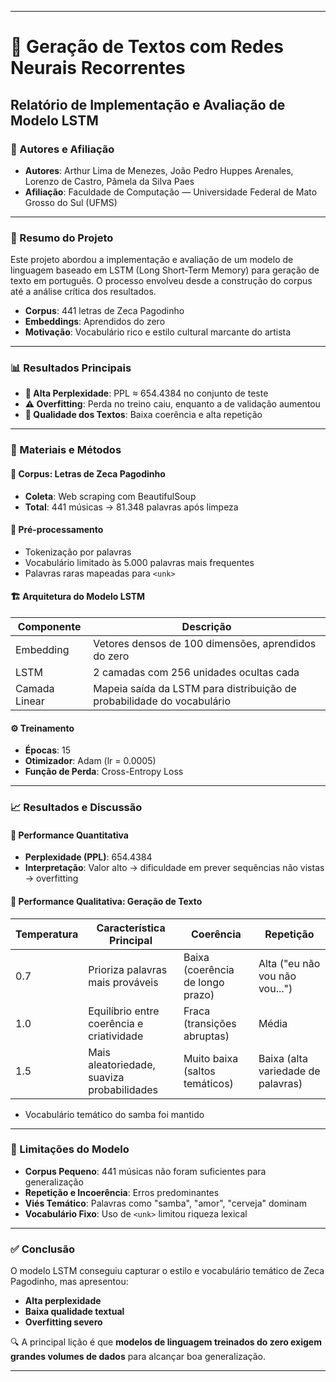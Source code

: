 
---

# 🧠 Geração de Textos com Redes Neurais Recorrentes  
## Relatório de Implementação e Avaliação de Modelo LSTM

### 👥 Autores e Afiliação

- **Autores**: Arthur Lima de Menezes, João Pedro Huppes Arenales, Lorenzo de Castro, Pâmela da Silva Paes  
- **Afiliação**: Faculdade de Computação — Universidade Federal de Mato Grosso do Sul (UFMS)

---

### 📌 Resumo do Projeto

Este projeto abordou a implementação e avaliação de um modelo de linguagem baseado em LSTM (Long Short-Term Memory) para geração de texto em português. O processo envolveu desde a construção do corpus até a análise crítica dos resultados.

- **Corpus**: 441 letras de Zeca Pagodinho  
- **Embeddings**: Aprendidos do zero  
- **Motivação**: Vocabulário rico e estilo cultural marcante do artista

---

### 📊 Resultados Principais

- **🔺 Alta Perplexidade**: PPL ≈ 654.4384 no conjunto de teste  
- **⚠️ Overfitting**: Perda no treino caiu, enquanto a de validação aumentou  
- **📝 Qualidade dos Textos**: Baixa coerência e alta repetição

---

### 🧪 Materiais e Métodos

#### 🎼 Corpus: Letras de Zeca Pagodinho

- **Coleta**: Web scraping com BeautifulSoup  
- **Total**: 441 músicas → 81.348 palavras após limpeza

#### 🔧 Pré-processamento

- Tokenização por palavras  
- Vocabulário limitado às 5.000 palavras mais frequentes  
- Palavras raras mapeadas para `<unk>`

#### 🏗️ Arquitetura do Modelo LSTM

| Componente         | Descrição                                                                 |
|--------------------|---------------------------------------------------------------------------|
| Embedding          | Vetores densos de 100 dimensões, aprendidos do zero                       |
| LSTM               | 2 camadas com 256 unidades ocultas cada                                   |
| Camada Linear      | Mapeia saída da LSTM para distribuição de probabilidade do vocabulário    |

#### ⚙️ Treinamento

- **Épocas**: 15  
- **Otimizador**: Adam (lr = 0.0005)  
- **Função de Perda**: Cross-Entropy Loss

---

### 📈 Resultados e Discussão

#### 🔢 Performance Quantitativa

- **Perplexidade (PPL)**: 654.4384  
- **Interpretação**: Valor alto → dificuldade em prever sequências não vistas → overfitting

#### 🧾 Performance Qualitativa: Geração de Texto

| Temperatura | Característica Principal                          | Coerência                      | Repetição                          |
|-------------|----------------------------------------------------|--------------------------------|------------------------------------|
| 0.7         | Prioriza palavras mais prováveis                   | Baixa (coerência de longo prazo) | Alta ("eu não vou não vou...")     |
| 1.0         | Equilíbrio entre coerência e criatividade          | Fraca (transições abruptas)     | Média                              |
| 1.5         | Mais aleatoriedade, suaviza probabilidades         | Muito baixa (saltos temáticos)  | Baixa (alta variedade de palavras) |

- Vocabulário temático do samba foi mantido

---

### 🚧 Limitações do Modelo

- **Corpus Pequeno**: 441 músicas não foram suficientes para generalização  
- **Repetição e Incoerência**: Erros predominantes  
- **Viés Temático**: Palavras como "samba", "amor", "cerveja" dominam  
- **Vocabulário Fixo**: Uso de `<unk>` limitou riqueza lexical

---

### ✅ Conclusão

O modelo LSTM conseguiu capturar o estilo e vocabulário temático de Zeca Pagodinho, mas apresentou:

- **Alta perplexidade**
- **Baixa qualidade textual**
- **Overfitting severo**

🔍 A principal lição é que **modelos de linguagem treinados do zero exigem grandes volumes de dados** para alcançar boa generalização.

---


